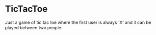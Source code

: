 # TicTacToe
Just a game of tic tac toe where the first user is always 'X' and it can be played between two people.
